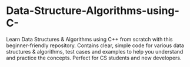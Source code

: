 # Data-Structure-Algorithms-using-C-
Learn Data Structures &amp; Algorithms using C++ from scratch with this beginner-friendly repository. Contains clear, simple code for various data structures &amp; algorithms, test cases and examples to help you understand and practice the concepts. Perfect for CS students and new developers.
